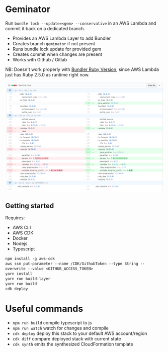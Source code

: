 # Geminator

Run `bundle lock --update=<gem> --conservative` in an AWS Lambda and commit it back on a dedicated branch.

- Provides an AWS Lambda Layer to add Bundler
- Creates branch `geminator` if not present
- Runs bundle lock update for provided gem
- Creates commit when changes are present
- Works with Github / Gitlab

NB: Doesn't work properly with [Bundler Ruby Version](https://bundler.io/v1.12/gemfile_ruby.html), since AWS Lambda just has Ruby 2.5.0 as runtime right now.

![Gemfile](gemfile.png)

## Getting started

Requires:

- AWS CLI
- AWS CDK
- Docker
- Nodejs
- Typescript

```
npm install -g aws-cdk
aws ssm put-parameter --name /CDK/GithubToken --type String --overwrite --value <GITHUB_ACCESS_TOKEN>
yarn install
yarn run build-layer
yarn run build
cdk deploy
```

# Useful commands

- `npm run build` compile typescript to js
- `npm run watch` watch for changes and compile
- `cdk deploy` deploy this stack to your default AWS account/region
- `cdk diff` compare deployed stack with current state
- `cdk synth` emits the synthesized CloudFormation template
